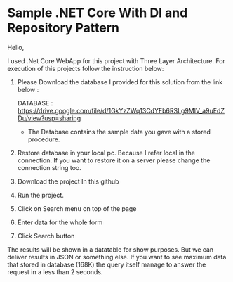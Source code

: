 # Sample .NET Core With DI and Repository Pattern

Hello,

I used .Net Core WebApp for this project with Three Layer Architecture. For execution of this projects follow the instruction below:

1. Please Download the database I provided for this solution from the link below :

      DATABASE : https://drive.google.com/file/d/1GkYzZWq13CdYFb6RSLg9MlV_a9uEdZDu/view?usp=sharing
      
      * The Database contains the sample data you gave with a stored procedure.
      
2. Restore database in your local pc. Because I refer local in the connection. If you want to restore it on a server please change the connection string too.
3. Download the project In this github
4. Run the project.
5. Click on Search menu on top of the page
6. Enter data for the whole form
7. Click Search button

The results will be shown in a datatable for show purposes. But we can deliver results in JSON or something else. If you want to see maximum data that stored in database (168K) the query itself manage to answer the request in a less than 2 seconds.
